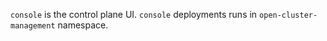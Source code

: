 `console` is the control plane UI. 
`console` deployments runs in `open-cluster-management` namespace.   